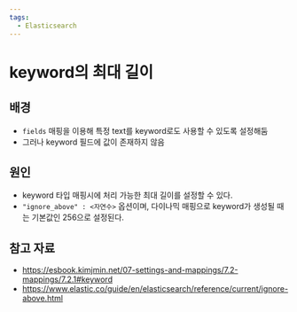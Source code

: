 ```yaml
---
tags:
  - Elasticsearch
---
```

# keyword의 최대 길이

## 배경

- `fields` 매핑을 이용해 특정 text를 keyword로도 사용할 수 있도록 설정해둠
- 그러나 keyword 필드에 값이 존재하지 않음

## 원인

- keyword 타입 매핑시에 처리 가능한 최대 길이를 설정할 수 있다.
- `"ignore_above" : <자연수>` 옵션이며, 다이나믹 매핑으로 keyword가 생성될 때는 기본값인 256으로 설정된다.

## 참고 자료

- https://esbook.kimjmin.net/07-settings-and-mappings/7.2-mappings/7.2.1#keyword
- https://www.elastic.co/guide/en/elasticsearch/reference/current/ignore-above.html